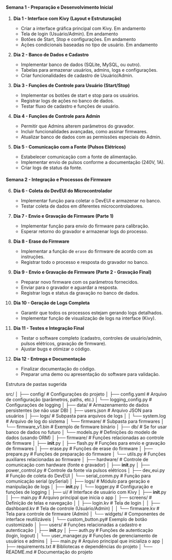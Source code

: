 #### **Semana 1 - Preparação e Desenvolvimento Inicial**

1. **Dia 1 - Interface com Kivy (Layout e Estruturação)**
    
    - Criar a interface gráfica principal com Kivy. Em andamento
    - Tela de login (Usuário/Admin). Em andamento
    - Botões de Start, Stop e configurações. Em andamento
    - Ações condicionais baseadas no tipo de usuário. Em andamento
2. **Dia 2 - Banco de Dados e Cadastro**
    - Implementar banco de dados (SQLite, MySQL, ou outro).
    - Tabelas para armazenar usuários, admins, logs e configurações.
    - Criar funcionalidades de cadastro de Usuário/Admin.
3. **Dia 3 - Funções de Controle para Usuário (Start/Stop)**
    
    - Implementar os botões de start e stop para os usuários.
    - Registrar logs de ações no banco de dados.
    - Testar fluxo de cadastro e funções de usuário.
4. **Dia 4 - Funções de Controle para Admin**
    
    - Permitir que Admins alterem parâmetros do gravador.
    - Incluir funcionalidades avançadas, como assinar firmwares.
    - Atualizar banco de dados com as permissões especiais do Admin.
5. **Dia 5 - Comunicação com a Fonte (Pulsos Elétricos)**
    
    - Estabelecer comunicação com a fonte de alimentação.
    - Implementar envio de pulsos conforme a documentação (240V, 1A).
    - Criar logs de status da fonte.

#### **Semana 2 - Integração e Processos de Firmware**

6. **Dia 6 - Coleta do DevEUI do Microcontrolador**
    
    - Implementar função para coletar o DevEUI e armazenar no banco.
    - Testar coleta de dados em diferentes microcontroladores.
7. **Dia 7 - Envio e Gravação de Firmware (Parte 1)**
    
    - Implementar função para envio do firmware para calibração.
    - Esperar retorno do gravador e armazenar logs do processo.
8. **Dia 8 - Erase do Firmware**
    
    - Implementar a função de `erase` do firmware de acordo com as instruções.
    - Registrar todo o processo e resposta do gravador no banco.
9. **Dia 9 - Envio e Gravação de Firmware (Parte 2 - Gravação Final)**
    
    - Preparar novo firmware com os parâmetros fornecidos.
    - Enviar para o gravador e aguardar a resposta.
    - Registrar logs e status da gravação no banco de dados.
10. **Dia 10 - Geração de Logs Completa**
    
    - Garantir que todos os processos estejam gerando logs detalhados.
    - Implementar função de visualização de logs na interface (Kivy).
11. **Dia 11 - Testes e Integração Final**
    
    - Testar o software completo (cadastro, controles de usuário/admin, pulsos elétricos, gravação de firmware).
    - Ajustar bugs e otimizar o código.
12. **Dia 12 - Entrega e Documentação**
    
    - Finalizar documentação do código.
    - Preparar uma demo ou apresentação do software para validação.

Estrutura de pastas sugerida

src/
│
├── config/                 # Configurações do projeto
│   ├── config.yaml         # Arquivo de configuração (parâmetros, paths, etc.)
│   └── logging_config.py   # Configurações de logging
│
├── data/                   # Armazenamento de dados persistentes (se não usar DB)
│   ├── users.json          # Arquivo JSON para usuários
│   ├── logs/               # Subpasta para arquivos de logs
│   │   └── system.log      # Arquivo de log do sistema
│   └── firmware/           # Subpasta para firmwares
│       └── firmware_v1.bin # Exemplo de firmware binário
│
├── db/                     # Se for usar banco de dados no futuro
│   └── models.py           # Definições do modelo de dados (usando ORM)
│
├── firmware/               # Funções relacionadas ao controle de firmware
│   ├── __init__.py
│   ├── flash.py            # Funções para envio e gravação de firmwares
│   ├── erase.py            # Funções de erase do firmware
│   ├── prepare.py          # Funções de preparação do firmware
│   └── utils.py            # Funções auxiliares relacionadas ao firmware
│
├── hardware/               # Controle de comunicação com hardware (fonte e gravador)
│   ├── __init__.py
│   ├── power_control.py    # Controle da fonte via pulsos elétricos
│   ├── dev_eui.py          # Função de coleta do DevEUI
│   └── serial_comm.py      # Função para comunicação serial (pySerial)
│
├── logs/                   # Módulo para geração e manipulação de logs
│   ├── __init__.py
│   └── logger.py           # Configuração e funções de logging
│
├── ui/                     # Interface de usuário com Kivy
│   ├── __init__.py
│   ├── main.py             # Arquivo principal que inicia o app
│   ├── screens/            # Definição de telas e navegação
│   │   ├── login.kv        # Tela de login
│   │   ├── dashboard.kv    # Tela de controle (Usuário/Admin)
│   │   └── firmware.kv     # Tela para controle de firmware (Admin)
│   └── widgets/            # Componentes de interface reutilizáveis
│       └── custom_button.py# Exemplo de botão customizado
│
├── users/                  # Funções relacionadas a cadastro e autenticação
│   ├── __init__.py
│   ├── auth.py             # Funções de autenticação (login, logout)
│   └── user_manager.py     # Funções de gerenciamento de usuários e admins
│
├── main.py                 # Arquivo principal que inicializa o app
│
├── requirements.txt        # Bibliotecas e dependências do projeto
│
└── README.md               # Documentação do projeto
